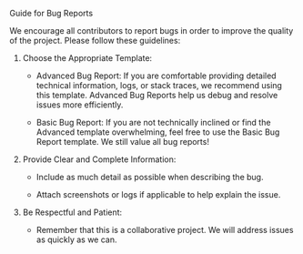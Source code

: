 Guide for Bug Reports

We encourage all contributors to report bugs in order to improve the quality of the project. Please follow these guidelines:

1) Choose the Appropriate Template:
    - Advanced Bug Report: If you are comfortable providing detailed technical information, logs, or stack traces, we recommend using this template. Advanced Bug Reports help us debug and resolve issues more efficiently.

    - Basic Bug Report: If you are not technically inclined or find the Advanced template overwhelming, feel free to use the Basic Bug Report template. We still value all bug reports!

2) Provide Clear and Complete Information:
    - Include as much detail as possible when describing the bug.

    - Attach screenshots or logs if applicable to help explain the issue.

3) Be Respectful and Patient:
    - Remember that this is a collaborative project. We will address issues as quickly as we can.